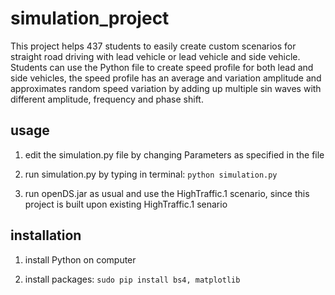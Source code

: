 # simulation_project

This project helps 437 students to easily create custom scenarios for straight road driving with lead vehicle or lead vehicle and side vehicle. Students can use the Python file to create speed profile for both lead and side vehicles, the speed profile has an average and variation amplitude and approximates random speed variation by adding up multiple sin waves with different amplitude, frequency and phase shift. 

## usage

1. edit the simulation.py file by changing Parameters as specified in the file

2. run simulation.py by typing in terminal:
```python simulation.py```

3. run openDS.jar as usual and use the HighTraffic.1 scenario, since this project is built upon existing HighTraffic.1 senario 

## installation

1. install Python on computer

2. install packages: 
```sudo pip install bs4, matplotlib```